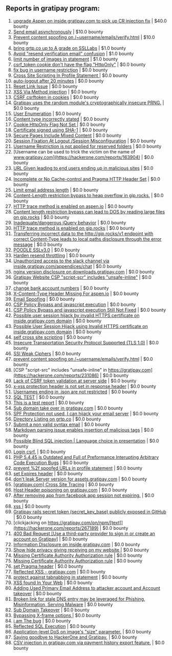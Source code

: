 ## Reports in gratipay program:
1. [upgrade Aspen on inside.gratipay.com to pick up CR injection fix](https://hackerone.com/reports/143139) | $40.0 bounty
2. [Send email asynchronously](https://hackerone.com/reports/128856) | $10.0 bounty
3. [Prevent content spoofing on /~username/emails/verify.html](https://hackerone.com/reports/117187) | $10.0 bounty
4. [bring grtp.co up to A grade on SSLLabs](https://hackerone.com/reports/131065) | $1.0 bounty
5. [Avoid "resend verification email" confusion](https://hackerone.com/reports/156542) | $1.0 bounty
6. [limit number of images in statement](https://hackerone.com/reports/117739) | $1.0 bounty
7. [csrf_token cookie don't have the flag "HttpOnly"](https://hackerone.com/reports/123900) | $0.0 bounty
8. [fix bug in username restriction](https://hackerone.com/reports/128121) | $0.0 bounty
9. [Cross Site Scripting In Profile Statement ](https://hackerone.com/reports/162120) | $0.0 bounty
10. [auto-logout after 20 minutes](https://hackerone.com/reports/123897) | $0.0 bounty
11. [Reset Link Issue](https://hackerone.com/reports/161918) | $0.0 bounty
12. [XSS Via Method injection](https://hackerone.com/reports/161621) | $0.0 bounty
13. [CSRF csrftoken in cookies](https://hackerone.com/reports/174228) | $0.0 bounty
14. [Gratipay uses the random module's cryptographically insecure PRNG.](https://hackerone.com/reports/190373) | $0.0 bounty
15. [User Enumeration](https://hackerone.com/reports/192986) | $0.0 bounty
16. [Content type incorrectly stated](https://hackerone.com/reports/190964) | $0.0 bounty
17. [Cookie HttpOnly Flag Not Set ](https://hackerone.com/reports/190194) | $0.0 bounty
18. [Certificate signed using SHA-1](https://hackerone.com/reports/190015) | $0.0 bounty
19. [Secure Pages Include Mixed Content](https://hackerone.com/reports/185835) | $0.0 bounty
20. [Session Fixation At Logout /Session Misconfiguration](https://hackerone.com/reports/193556) | $0.0 bounty
21. [Username Restriction is not applied for reserved folders](https://hackerone.com/reports/163949) | $0.0 bounty
22. [Username can be used to trick the victim on the name of www.gratipay.com](https://hackerone.com/reports/163904) | $0.0 bounty
23. [URL Given leading to end users ending up in malicious sites](https://hackerone.com/reports/209821) | $0.0 bounty
24. [Incomplete or No Cache-control and Pragma HTTP Header Set](https://hackerone.com/reports/185833) | $0.0 bounty
25. [Limit email address length](https://hackerone.com/reports/127995) | $0.0 bounty
26. [Content-Length restriction bypass to heap overflow in gip.rocks.](https://hackerone.com/reports/214449) | $0.0 bounty
27. [HTTP trace method is enabled on aspen.io](https://hackerone.com/reports/203409) | $0.0 bounty
28. [Content length restriction bypass can lead to DOS by reading large files on gip.rocks](https://hackerone.com/reports/203388) | $0.0 bounty
29. [Inadequate/dangerous jQuery behavior](https://hackerone.com/reports/211149) | $0.0 bounty
30. [HTTP trace method is enabled on gip.rocks](https://hackerone.com/reports/203384) | $0.0 bounty
31. [Transferring incorrect data to the http://gip.rocks/v1 endpoint with correct Content-Type leads to local paths disclosure through the error message](https://hackerone.com/reports/219601) | $0.0 bounty
32. [POODLE SSLv3.0](https://hackerone.com/reports/219499) | $0.0 bounty
33. [Harden resend throttling](https://hackerone.com/reports/108645) | $0.0 bounty
34. [Unauthorized access to the slack channel via inside.gratipay.com/appendices/chat](https://hackerone.com/reports/226648) | $0.0 bounty
35. [nginx version disclosure on downloads.gratipay.com](https://hackerone.com/reports/157507) | $0.0 bounty
36. [Gratipay Website CSP "script-scr" includes "unsafe-inline"](https://hackerone.com/reports/231510) | $0.0 bounty
37. [change bank account numbers](https://hackerone.com/reports/90805) | $0.0 bounty
38. [X-Content-Type Header Missing For aspen.io](https://hackerone.com/reports/118033) | $0.0 bounty
39. [Email Spoofing](https://hackerone.com/reports/240987) | $0.0 bounty
40. [CSP Policy Bypass and javascript execution](https://hackerone.com/reports/241192) | $0.0 bounty
41. [CSP Policy Bypass and javascript execution Still Not Fixed](https://hackerone.com/reports/241341) | $0.0 bounty
42. [Possible user session hijack by invalid HTTPS certificate on inside.gratipay.com domain](https://hackerone.com/reports/241892) | $0.0 bounty
43. [Possible User Session Hijack using Invalid HTTPS certificate on inside.gratipay.com domain](https://hackerone.com/reports/242622) | $0.0 bounty
44. [self cross site scripting](https://hackerone.com/reports/245762) | $0.0 bounty
45. [Insecure Transportation Security Protocol Supported (TLS 1.0)](https://hackerone.com/reports/163812) | $0.0 bounty
46. [SSl Weak Ciphers](https://hackerone.com/reports/244070) | $0.0 bounty
47. [prevent content spoofing on /~username/emails/verify.html](https://hackerone.com/reports/126010) | $0.0 bounty
48. [CSP "script-src" includes "unsafe-inline" in https://gratipay.com](https://hackerone.com/reports/231086) | $0.0 bounty
49. [Lack of CSRF token validation at server side](https://hackerone.com/reports/163815) | $0.0 bounty
50. [x-xss protection header is not set in response header](https://hackerone.com/reports/162336) | $0.0 bounty
51. [Usernames ending in .json are not restricted](https://hackerone.com/reports/161935) | $0.0 bounty
52. [SQL TEST](https://hackerone.com/reports/248037) | $0.0 bounty
53. [This is a test report](https://hackerone.com/reports/151165) | $0.0 bounty
54. [Sub domain take over in gratipay.com](https://hackerone.com/reports/257331) | $0.0 bounty
55. [SPF Protection not used, I can hijack your email server](https://hackerone.com/reports/93157) | $0.0 bounty
56. [Directory Listing on grtp.co](https://hackerone.com/reports/109116) | $0.0 bounty
57. [Submit a non valid syntax email](https://hackerone.com/reports/131053) | $0.0 bounty
58. [Markdown parsing issue enables insertion of malicious tags](https://hackerone.com/reports/116512) | $0.0 bounty
59. [Possible Blind SQL injection | Language choice in presentation](https://hackerone.com/reports/131047) | $0.0 bounty
60. [Login csrf.](https://hackerone.com/reports/117195) | $0.0 bounty
61. [PHP 5.4.45 is Outdated and Full of Preformance Interupting Arbitrary Code Execution Bugs](https://hackerone.com/reports/131452) | $0.0 bounty
62. [prevent %2f spoofed URLs in profile statement](https://hackerone.com/reports/128910) | $0.0 bounty
63. [set Expires header](https://hackerone.com/reports/145207) | $0.0 bounty
64. [don't leak Server version for assets.gratipay.com](https://hackerone.com/reports/151302) | $0.0 bounty
65. [[gratipay.com] Cross Site Tracing](https://hackerone.com/reports/152834) | $0.0 bounty
66. [Host Header poisoning on gratipay.com](https://hackerone.com/reports/158482) | $0.0 bounty
67. [After removing app from facebook app session not expiring.](https://hackerone.com/reports/129209) | $0.0 bounty
68. [xss ](https://hackerone.com/reports/262005) | $0.0 bounty
69. [Gratipay rails secret token (secret_key_base) publicly exposed in GitHub](https://hackerone.com/reports/262620) | $0.0 bounty
70. [clickjacking on https://gratipay.com/on/npm/[text]](https://hackerone.com/reports/267189) | $0.0 bounty
71. [400 Bad Request [Use a third-party provider to sign in or create an account on Gratipay]](https://hackerone.com/reports/267212) | $0.0 bounty
72. [Information Disclosure on inside.gratipay.com](https://hackerone.com/reports/267213) | $0.0 bounty
73. [Show hide privacy giving receiving on my website ](https://hackerone.com/reports/262088) | $0.0 bounty
74. [Missing Certificate Authority Authorization rule](https://hackerone.com/reports/261706) | $0.0 bounty
75. [Missing Certificate Authority Authorization rule](https://hackerone.com/reports/260928) | $0.0 bounty
76. [set Pragma header](https://hackerone.com/reports/145206) | $0.0 bounty
77. [Reflected XSS - gratipay.com](https://hackerone.com/reports/262852) | $0.0 bounty
78. [protect against tabnabbing in statement](https://hackerone.com/reports/109161) | $0.0 bounty
79. [XSS found In Your Web](https://hackerone.com/reports/164922) | $0.0 bounty
80. [Adding Used Primary Email Address to attacker account and Account takeover](https://hackerone.com/reports/273647) | $0.0 bounty
81. [Broken link for stale DNS entry may be leveraged for Phishing, Misinformation, Serving Malware](https://hackerone.com/reports/279351) | $0.0 bounty
82. [Sub Domain Takeover](https://hackerone.com/reports/221133) | $0.0 bounty
83. [Bypassing X-frame options ](https://hackerone.com/reports/283951) | $0.0 bounty
84. [i am The bug](https://hackerone.com/reports/284807) | $0.0 bounty
85. [Reflected SQL Execution](https://hackerone.com/reports/284811) | $0.0 bounty
86. [Application-level DoS on image's "size" parameter.](https://hackerone.com/reports/247700) | $0.0 bounty
87. [Saying goodbye to HackerOne and Gratipay.](https://hackerone.com/reports/286728) | $0.0 bounty
88. [CSV injection in gratipay.com via payment history export feature.](https://hackerone.com/reports/219323) | $0.0 bounty